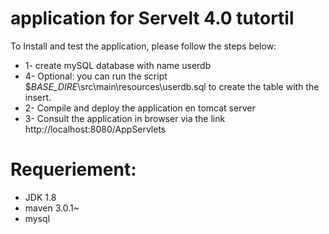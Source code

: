 # application for Servelt 4.0 tutortil

To Install and test the application, please follow the steps below:
 - 1- create mySQL database with name userdb
 - 4- Optional: you can run the script $_BASE_DIRE_\src\main\resources\userdb.sql to create the table with the insert. 
 - 2- Compile and deploy the application en tomcat server
 - 3- Consult the application in browser via the link http://localhost:8080/AppServlets


# Requeriement: 
 - JDK 1.8 
 - maven 3.0.1~
 - mysql 
 
 

